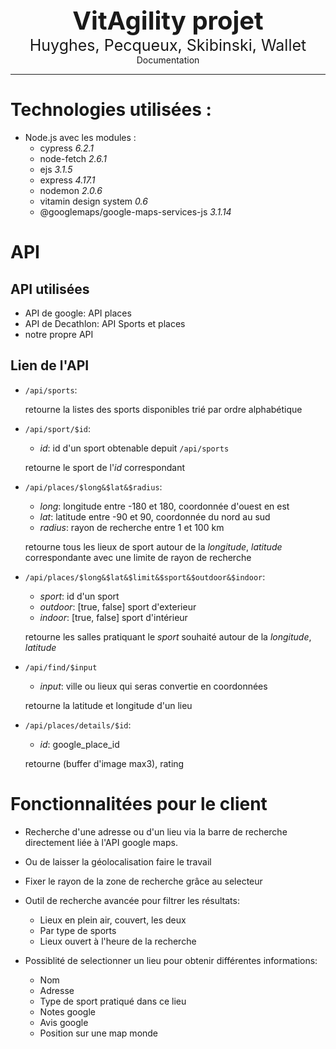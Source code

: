 <center> <b style="font-size: 40px">VitAgility projet</b>
</center>

<center> 
<span style="font-size: 25px"> Huyghes, Pecqueux, Skibinski, Wallet </span>
<br> Documentation 
</center>

---

# Technologies utilisées : 
* Node.js avec les modules : 
    * cypress *6.2.1*
    * node-fetch *2.6.1*
    * ejs *3.1.5*
    * express *4.17.1*
    * nodemon *2.0.6*
    * vitamin design system *0.6*
    * @googlemaps/google-maps-services-js *3.1.14*

# API
## API utilisées
* API de google: API places
* API de Decathlon: API Sports et places 
* notre propre API

## Lien de l'API
* `/api/sports`:
    
    retourne la listes des sports disponibles trié par ordre alphabétique
* `/api/sport/$id`:
    * *id*: id d'un sport obtenable depuit `/api/sports`

    retourne le sport de l'*id* correspondant
* `/api/places/$long&$lat&$radius`:
    * *long*: longitude entre -180 et 180, coordonnée d'ouest en est
    * *lat*: latitude entre -90 et 90, coordonnée du nord au sud
    * *radius*: rayon de recherche entre 1 et 100 km
    
    retourne tous les lieux de sport autour de la *longitude*, *latitude* correspondante avec une limite de rayon de recherche
* `/api/places/$long&$lat&$limit&$sport&$outdoor&$indoor`:
    * *sport*: id d'un sport
    * *outdoor*: [true, false] sport d'exterieur
    * *indoor*: [true, false] sport d'intérieur
    
    retourne les salles pratiquant le *sport* souhaité autour de la *longitude*, *latitude*
* `/api/find/$input`
    * *input*: ville ou lieux qui seras convertie en coordonnées
    
    retourne la latitude et longitude d'un lieu
* `/api/places/details/$id`:
    * *id*: google\_place\_id
    
    retourne (buffer d'image max3), rating


# Fonctionnalitées pour le client
* Recherche d'une adresse ou d'un lieu via la barre de recherche directement liée à l'API google maps. 
* Ou de laisser la géolocalisation faire le travail
* Fixer le rayon de la zone de recherche grâce au selecteur 
* Outil de recherche avancée pour filtrer les résultats:
    * Lieux en plein air, couvert, les deux
    * Par type de sports
    * Lieux ouvert à l'heure de la recherche

* Possiblité de selectionner un lieu pour obtenir différentes informations:
    * Nom 
    * Adresse
    * Type de sport pratiqué dans ce lieu 
    * Notes google
    * Avis google
    * Position sur une map monde
